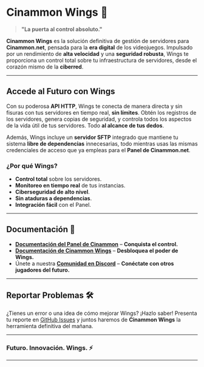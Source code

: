 # **Cinammon Wings** 🚀

> **"La puerta al control absoluto."**


**Cinammon Wings** es la solución definitiva de gestión de servidores para **Cinammon.net**, pensada para la **era digital** de los videojuegos. Impulsado por un rendimiento de **alta velocidad** y una **seguridad robusta**, Wings te proporciona un control total sobre tu infraestructura de servidores, desde el corazón mismo de la **ciberred**.

---

## **Accede al Futuro con Wings**

Con su poderosa **API HTTP**, Wings te conecta de manera directa y sin fisuras con tus servidores en tiempo real, **sin límites**. Obtén los registros de los servidores, genera copias de seguridad, y controla todos los aspectos de la vida útil de tus servidores. Todo **al alcance de tus dedos**.

Además, Wings incluye un **servidor SFTP** integrado que mantiene tu sistema **libre de dependencias** innecesarias, todo mientras usas las mismas credenciales de acceso que ya empleas para el **Panel de Cinammon.net**.

### **¿Por qué Wings?**
- **Control total** sobre los servidores.
- **Monitoreo en tiempo real** de tus instancias.
- **Ciberseguridad de alto nivel**.
- **Sin ataduras a dependencias**.
- **Integración fácil** con el Panel.

---

## **Documentación** 🔧

* [**Documentación del Panel de Cinammon**](https://cinammon.net/docs/panel/getting-started) – **Conquista el control.**
* [**Documentación de Cinammon Wings**](https://cinammon.net/docs/wings/install) – **Desbloquea el poder de Wings.**
* Únete a nuestra [**Comunidad en Discord**](https://discord.gg/cinammon) – **Conéctate con otros jugadores del futuro.**

---

## **Reportar Problemas** 🛠️

¿Tienes un error o una idea de cómo mejorar Wings? ¡Hazlo saber! Presenta tu reporte en [GitHub Issues](https://github.com/cinammon-net/wings/issues/new) y juntos haremos de **Cinammon Wings** la herramienta definitiva del mañana.

---

### **Futuro. Innovación. Wings.** ⚡

---